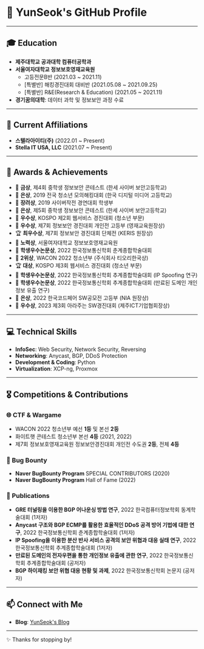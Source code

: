 # 👋 YunSeok's GitHub Profile

---

## 🎓 Education

- **제주대학교 공과대학 컴퓨터공학과**
- **서울여자대학교 정보보호영재교육원**
  - 고등전문B반 (2021.03 ~ 2021.11)
  - [특별반] 해킹경진대회 대비반 (2021.05.08 ~ 2021.09.25)
  - [특별반] R&E(Research & Education) (2021.05 ~ 2021.11)
- **경기꿈의대학**: 데이터 과학 및 정보보안 과정 수료

---

## 🏢 Current Affiliations

- **스텔라아이티(주)** (2022.01 ~ Present)
- **Stella IT USA, LLC** (2021.07 ~ Present)

---

## 🏅 Awards & Achievements

- 🥇 **금상**, 제4회 중학생 정보보안 콘테스트 (한세 사이버 보안고등학교)
- 🥈 **은상**, 2019 전국 청소년 모의해킹대회 (한국 디지털 미디어 고등학교)
- 🏅 **장려상**, 2019 사이버작전 경연대회 학생부
- 🥈 **은상**, 제5회 중학생 정보보안 콘테스트 (한세 사이버 보안고등학교)
- 🏅 **우수상**, KOSPO 제2회 웹서비스 경진대회 (청소년 부문)
- 🏅 **우수상**, 제7회 정보보안 경진대회 개인전 고등부 (영재교육원장상)
- 🏆 **최우수상**, 제7회 정보보안 경진대회 단체전 (KERIS 원장상)
- 🏅 **노력상**, 서울여자대학교 정보보호영재교육원
- 📜 **학생우수논문상**, 2022 한국정보통신학회 춘계종합학술대회
- 🥈 **2위상**, WACON 2022 청소년부 (주식회사 티오리한국상)
- 🏆 **대상**, KOSPO 제3회 웹서비스 경진대회 (청소년 부문)
- 📜 **학생우수논문상**, 2022 한국정보통신학회 추계종합학술대회 (IP Spoofing 연구)
- 📜 **학생우수논문상**, 2022 한국정보통신학회 추계종합학술대회 (만료된 도메인 개인정보 유출 연구)
- 🥈 **은상**, 2022 한국코드페어 SW공모전 고등부 (NIA 원장상)
- 🏅 **우수상**, 2023 제3회 아라주는 SW경진대회 (제주ICT기업협회장상)


---

## 💻 Technical Skills

- **InfoSec**: Web Security, Network Security, Reversing
- **Networking**: Anycast, BGP, DDoS Protection
- **Development & Coding**: Python
- **Virtualization**: XCP-ng, Proxmox

---

## 🎖 Competitions & Contributions

### 🌐 CTF & Wargame
- WACON 2022 청소년부 예선 **1등** 및 본선 **2등**
- 화이트햇 콘테스트 청소년부 본선 **4등** (2021, 2022)
- 제7회 정보보호영재교육원 정보보안경진대회 개인전 수도권 **2등**, 전체 **4등**

### 🚩 Bug Bounty
- **Naver BugBounty Program** SPECIAL CONTRIBUTORS (2020)
- **Naver BugBounty Program** Hall of Fame (2022)

### 📖 Publications
- **GRE 터널링을 이용한 BGP 어나운싱 방법 연구**, 2022 한국컴퓨터정보학회 동계학술대회 (1저자)
- **Anycast 구조와 BGP ECMP를 활용한 효율적인 DDoS 공격 방어 기법에 대한 연구**, 2022 한국정보통신학회 춘계종합학술대회 (1저자)
- **IP Spoofing을 이용한 분산 반사 서비스 공격의 보안 위협과 대응 실태 연구**, 2022 한국정보통신학회 추계종합학술대회 (1저자)
- **만료된 도메인의 전자우편을 통한 개인정보 유출에 관한 연구**, 2022 한국정보통신학회 추계종합학술대회 (공저자)
- **BGP 하이재킹 보안 위협 대응 현황 및 과제**, 2022 한국정보통신학회 논문지 (공저자)

---

## 📫 Connect with Me

- **Blog**: [YunSeok's Blog](https://yunseoks.tistory.com)

---

✨ Thanks for stopping by!

